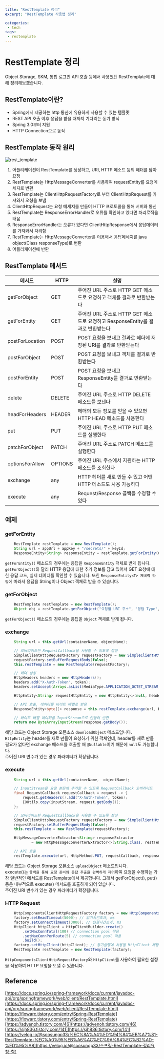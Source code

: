 ```yaml
---
title: "RestTemplate 정리"
excerpt: "RestTemplate 사용법 정리"

categories:
 - tech
tags:
 - restemplate
---
```


# RestTemplate 정리

Object Storage, SKM, 통합 로그인 API 호출 등에서 사용했던 RestTemplate에 대해 정리해보겠습니다.

## RestTemplate이란?

- Spring에서 제공하는 http 통신에 유용하게 사용할 수 있는 템플릿
- REST API 호출 이후 응답을 받을 때까지 기다리는 동기 방식
- Spring 3.0부터 지원
- HTTP Connection으로 동작

## RestTemplate 동작 원리
![rest_template](https://user-images.githubusercontent.com/38952187/111241070-bc96e780-863f-11eb-877a-32bb70519856.png)

1. 어플리케이션이 RestTemplate를 생성하고, URI, HTTP 메소드 등의 헤더를 담아 요청
2. RestTemplate는 HttpMessageConverter를 사용하여 requestEntity를 요청메세지로 변환
3. RestTemplate는 ClientHttpRequestFactory로 부터 ClientHttpRequest를 가져와서 오쳥을 보냄
4. ClientHttpRequest는 요청 메세지를 만들어 HTTP 프로토콜을 통해 서버와 통신
5. RestTemplate는 ResponseErrorHandler로 오류를 확인하고 있다면 처리로직을 태움
6. ResponseErrorHandler는 오류가 있다면 ClientHttpResponse에서 응답데이터를 가져와서 처리함
7. RestTemplate는 HttpMessageConverter를 이용해서 응답메세지를 java object(Class responseType)로 변환
8. 어플리케이션에 반환

## RestTemplate 메서드

| 메서드 | HTTP | 설명 |
|---|---|---|
| getForObject | GET | 주어진 URL 주소로 HTTP GET 메소드로 요청하고 객체를 결과로 반환받는다 |
| getForEntity | GET | 주어진 URL 주소로 HTTP GET 메소드로 요청하고 ResponseEntity를 결과로 반환받는다 |
| postForLocation | POST | POST 요청을 보내고 결과로 헤더에 저장된 URI를 결과로 반환받는다 |
| postForObject | POST | POST 요청을 보내고 객체를 결과로 반환받는다 |
| postForEntity | POST | POST 요청을 보내고 ResponseEntity를 결과로 반환받는다 |
| delete | DELETE | 주어진 URL 주소로 HTTP DELETE 메소드를 보낸다 |
| headForHeaders | HEADER | 헤더의 모든 정보를 얻을 수 있으면 HTTP HEAD 메소드를 사용한다 |
| put | PUT | 주어진 URL 주소로 HTTP PUT 메소드를 실행한다 |
| patchForObject | PATCH | 주어진 URL 주소로 PATCH 메소드를 실행한다 |
| optionsForAllow | OPTIONS | 주어진 URL 주소에서 지원하는 HTTP 메소드를 조회한다 |
| exchange | any | HTTP 헤더를 새로 만들 수 있고 어떤 HTTP 메소드도 사용 가능하다 |
| execute | any | Request/Response 콜백을 수정할 수 있다 |

## 예제

### getForEntity

```java
    RestTemplate restTemplate = new RestTemplate();
    String url = appUrl + appKey + "/secrets/" + keyId;
    ResponseEntity<String> responseEntity = restTemplate.getForEntity(url, String.class);
```

`getForEntity()` 메소드의 경우에는 응답을 `ResponseEntity` 객체로 받게 됩니다. `getForObject()`와 달리 HTTP 응답에 대한 추가 정보를 담고 있어서 GET 요청에 대한 응답 코드, 실제 데이터를 확인할 수 있습니다. 또한 `ResponseEntity<T> 제네릭 타입`에 따라서 응답을 String이나 Object 객체로 받을 수 있습니다.

### getForObject

```java
    RestTemplate restTemplate = new RestTemplate(); 
    Object obj = restTemplate.getForObject("요청할 URI 주소", "응답 Type", "uriVariables ...");
```

`getForObject()` 메소드의 경우에는 응답을 `Object` 객체로 받게 됩니다.

### exchange

```java
    String url = this.getUrl(containerName, objectName);

    // 오버라이드한 RequestCallback을 사용할 수 있도록 설정
    SimpleClientHttpRequestFactory requestFactory = new SimpleClientHttpRequestFactory();
    requestFactory.setBufferRequestBody(false);
    this.restTemplate = new RestTemplate(requestFactory);

    // 헤더 생성
    HttpHeaders headers = new HttpHeaders();
    headers.add("X-Auth-Token", token);
    headers.setAccept(Arrays.asList(MediaType.APPLICATION_OCTET_STREAM));

    HttpEntity<String> requestHttpEntity = new HttpEntity<>(null, headers);

    // API 호출, 데이터를 바이트 배열로 받음
    ResponseEntity<byte[]> response = this.restTemplate.exchange(url, HttpMethod.GET, requestHttpEntity, byte[].class);

    // 바이트 배열 데이터를 InputStream으로 만들어 반환
    return new ByteArrayInputStream(response.getBody());
```

 해당 코드는 Object Storage 오픈소스 `downloadObject` 메소드입니다.  
 `HttpEntity`는 header를 새로 만들어 요청하기 위한 객체인데, header를 새로 만들 필요가 없다면 exchange 메소드를 호출할 때 `@Nullable`이기 때문에 `null`도 가능합니다.  
 주어진 URI 변수가 있는 경우 파라미터가 확장됩니다.

### execute

```java
    String url = this.getUrl(containerName,  objectName);

    // InputStream을 요청 본문에 추가할 수 있도록 RequestCallback 오버라이드
    final RequestCallback requestCallback = request -> {
        request.getHeaders().add("X-Auth-Token", token);
        IOUtils.copy(inputStream, request.getBody());
    };

    // 오버라이드한 RequestCallback을 사용할 수 있도록 설정
    SimpleClientHttpRequestFactory requestFactory = new SimpleClientHttpRequestFactory();
    requestFactory.setBufferRequestBody(false);
    this.restTemplate = new RestTemplate(requestFactory);

    HttpMessageConverterExtractor<String> responseExtractor
            = new HttpMessageConverterExtractor<>(String.class, restTemplate.getMessageConverters());

    // API 호출
    restTemplate.execute(url, HttpMethod.PUT, requestCallback, responseExtractor);
```

 해당 코드는 Object Storage 오픈소스 `uploadObject` 메소드입니다.  
 execute()는 `콜백을 통해 요청 준비와 응답 추출을 완벽하게 제어`하여 요청을 수행하는 가장 일반적인 메서드를 RestTemplate에서 제공합니다. 그래서 getForObject(), put()등은 내부적으로 execute() 메서드를 호출하게 되어 있습니다.  
 주어진 URI 변수가 있는 경우 파라미터가 확장됩니다.

### HTTP Request

```java
    HttpComponentsClientHttpRequestFactory factory = new HttpComponentsClientHttpRequestFactory(); 
    factory.setReadTimeout(5000); // 읽기시간초과, ms 
    factory.setConnectTimeout(3000); // 연결시간초과, ms 
    HttpClient httpClient = HttpClientBuilder.create() 
        .setMaxConnTotal(100) // connection pool 적용 
        .setMaxConnPerRoute(5) // connection pool 적용 
        .build(); 
    factory.setHttpClient(httpClient); // 동기실행에 사용될 HttpClient 세팅 
    RestTemplate restTemplate = new RestTemplate(factory);
```

 `HttpComponentsClientHttpRequestFactory`와 `HttpClient`를 사용하여 필요한 설정을 적용하여 HTTP 요청을 보낼 수 있습니다.



## Reference
[https://docs.spring.io/spring-framework/docs/current/javadoc-api/org/springframework/web/client/RestTemplate.html](https://docs.spring.io/spring-framework/docs/current/javadoc-api/org/springframework/web/client/RestTemplate.html)
[https://flowarc.tistory.com/entry/Spring-RestTemplate](https://flowarc.tistory.com/entry/Spring-RestTemplate)
[https://advenoh.tistory.com/46](https://advenoh.tistory.com/46)
[https://sjh836.tistory.com/141](https://sjh836.tistory.com/141)
[https://velog.io/@soosungp33/%EC%8A%A4%ED%94%84%EB%A7%81-RestTemplate-%EC%A0%95%EB%A6%AC%EC%9A%94%EC%B2%AD-%ED%95%A8](https://velog.io/@soosungp33/스프링-RestTemplate-정리요청-함)